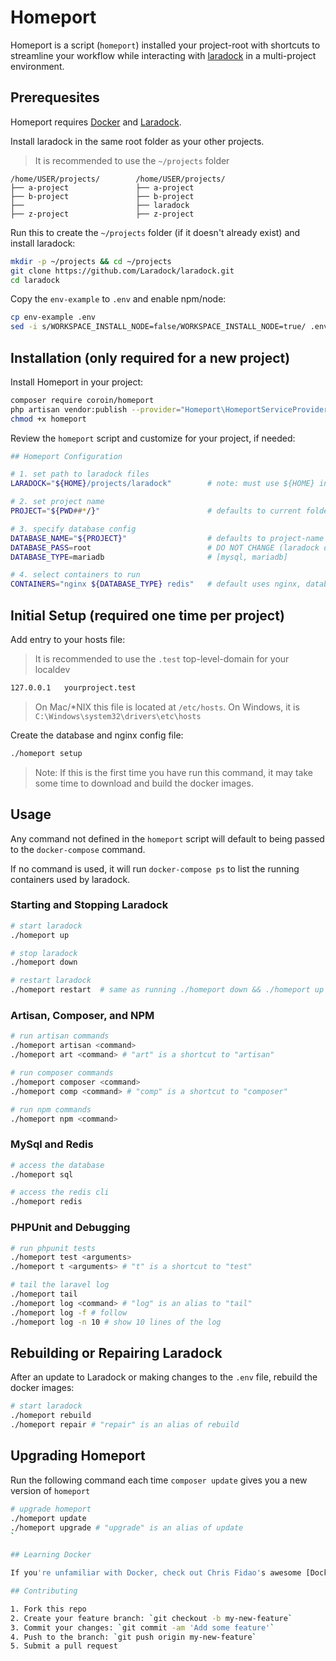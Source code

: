 # Homeport

Homeport is a script (`homeport`) installed your project-root with shortcuts to streamline your workflow while interacting with [laradock](http://laradock.io) in a multi-project environment.

## Prerequesites

Homeport requires [Docker](https://www.docker.com/community-edition#/download) and [Laradock](http://laradock.io).

Install laradock in the same root folder as your other projects.

> It is recommended to use the `~/projects` folder

```
/home/USER/projects/        /home/USER/projects/
├── a-project               ├── a-project
├── b-project               ├── b-project
├──                         ├── laradock
├── z-project               ├── z-project
```

Run this to create the `~/projects` folder (if it doesn't already exist) and install laradock:

```bash
mkdir -p ~/projects && cd ~/projects
git clone https://github.com/Laradock/laradock.git
cd laradock
```

Copy the `env-example` to `.env` and enable npm/node:

```bash
cp env-example .env
sed -i s/WORKSPACE_INSTALL_NODE=false/WORKSPACE_INSTALL_NODE=true/ .env
```

## Installation (only required for a new project)

Install Homeport in your project:

```bash
composer require coroin/homeport
php artisan vendor:publish --provider="Homeport\HomeportServiceProvider"
chmod +x homeport
```

Review the `homeport` script and customize for your project, if needed:

```bash
## Homeport Configuration

# 1. set path to laradock files
LARADOCK="${HOME}/projects/laradock"        # note: must use ${HOME} instead of ~

# 2. set project name
PROJECT="${PWD##*/}"                        # defaults to current folder

# 3. specify database config
DATABASE_NAME="${PROJECT}"                  # defaults to project-name
DATABASE_PASS=root                          # DO NOT CHANGE (laradock default)
DATABASE_TYPE=mariadb                       # [mysql, mariadb]

# 4. select containers to run
CONTAINERS="nginx ${DATABASE_TYPE} redis"   # default uses nginx, database and redis
```

## Initial Setup (required one time per project)

Add entry to your hosts file:

> It is recommended to use the `.test` top-level-domain for your localdev

```bash
127.0.0.1   yourproject.test
```

> On Mac/\*NIX this file is located at `/etc/hosts`.
> On Windows, it is `C:\Windows\system32\drivers\etc\hosts`

Create the database and nginx config file:

```bash
./homeport setup
```

> Note: If this is the first time you have run this command, it may take some time to download and build the docker images.

## Usage

Any command not defined in the `homeport` script will default to being passed to the `docker-compose` command.

If no command is used, it will run `docker-compose ps` to list the running containers used by laradock.

### Starting and Stopping Laradock

```bash
# start laradock
./homeport up

# stop laradock
./homeport down

# restart laradock
./homeport restart  # same as running ./homeport down && ./homeport up
```

### Artisan, Composer, and NPM

```bash
# run artisan commands
./homeport artisan <command>
./homeport art <command> # "art" is a shortcut to "artisan"

# run composer commands
./homeport composer <command>
./homeport comp <command> # "comp" is a shortcut to "composer"

# run npm commands
./homeport npm <command>
```

### MySql and Redis

```bash
# access the database
./homeport sql

# access the redis cli
./homeport redis
```

### PHPUnit and Debugging

```bash
# run phpunit tests
./homeport test <arguments>
./homeport t <arguments> # "t" is a shortcut to "test"

# tail the laravel log
./homeport tail
./homeport log <command> # "log" is an alias to "tail"
./homeport log -f # follow
./homeport log -n 10 # show 10 lines of the log
```

## Rebuilding or Repairing Laradock

After an update to Laradock or making changes to the `.env` file, rebuild the docker images:

```bash
# start laradock
./homeport rebuild
./homeport repair # "repair" is an alias of rebuild
```

## Upgrading Homeport

Run the following command each time `composer update` gives you a new version of `homeport`

```bash
# upgrade homeport
./homeport update
./homeport upgrade # "upgrade" is an alias of update
`

## Learning Docker

If you're unfamiliar with Docker, check out Chris Fidao's awesome [Docker in Development](https://serversforhackers.com/s/docker-in-development) and [Shipping Docker](https://serversforhackers.com/shipping-docker) courses at [serversforhackers.com](https://serversforhackers.com).

## Contributing

1. Fork this repo
2. Create your feature branch: `git checkout -b my-new-feature`
3. Commit your changes: `git commit -am 'Add some feature'`
4. Push to the branch: `git push origin my-new-feature`
5. Submit a pull request
